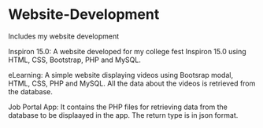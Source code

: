 # Website-Development
Includes my website development

Inspiron 15.0: A website developed for my college fest Inspiron 15.0 using HTML, CSS, Bootstrap, PHP and MySQL.

eLearning: A simple website displaying videos using Bootsrap modal, HTML, CSS, PHP and MySQL. All the data about the videos is retrieved from the database.

Job Portal App: It contains the PHP files for retrieving data from the database to be displaayed in the app. The return type is in json format.
